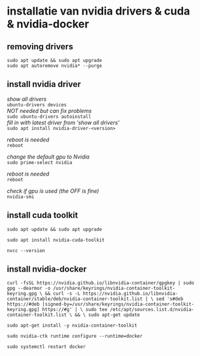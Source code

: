 # installatie van nvidia drivers & cuda & nvidia-docker  

## removing drivers  

``sudo apt update && sudo apt upgrade``  
``sudo apt autoremove nvidia* --purge``  

## install nvidia driver  
*show all drivers*  
``ubuntu-drivers devices``  
*NOT needed but can fix problems*  
``sudo ubuntu-drivers autoinstall``  
*fill in with latest driver from 'show all drivers'*  
``sudo apt install nvidia-driver-<version>``  

*reboot is needed*  
``reboot``  

*change the default gpu to Nvidia*  
``sudo prime-select nvidia``  

*reboot is needed*  
``reboot``  

*check if gpu is used (the OFF is fine)*  
``nvidia-smi``  

## install cuda toolkit  
``sudo apt update && sudo apt upgrade``  

``sudo apt install nvidia-cuda-toolkit``  

``nvcc --version``  

## install nvidia-docker  
``curl -fsSL https://nvidia.github.io/libnvidia-container/gpgkey | sudo gpg --dearmor -o /usr/share/keyrings/nvidia-container-toolkit-keyring.gpg \
  && curl -s -L https://nvidia.github.io/libnvidia-container/stable/deb/nvidia-container-toolkit.list | \
    sed 's#deb https://#deb [signed-by=/usr/share/keyrings/nvidia-container-toolkit-keyring.gpg] https://#g' | \
    sudo tee /etc/apt/sources.list.d/nvidia-container-toolkit.list \
  && \
    sudo apt-get update``  
    
``sudo apt-get install -y nvidia-container-toolkit``  

``sudo nvidia-ctk runtime configure --runtime=docker``  

``sudo systemctl restart docker``  




